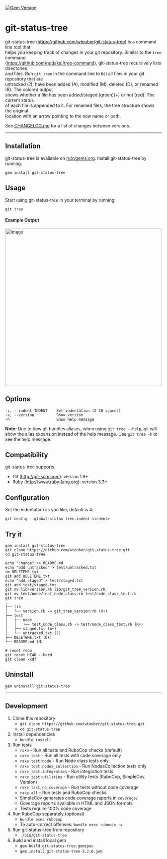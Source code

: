 [![Gem Version](https://badge.fury.io/rb/git-status-tree.svg)](https://badge.fury.io/rb/git-status-tree)

# git-status-tree

git-status-tree (https://github.com/wteuber/git-status-tree) is a command line tool that  
helps you keeping track of changes in your git repository. Similar to the `tree` command  
(https://github.com/nodakai/tree-command), git-status-tree recursively lists directories  
and files. Run `git tree` in the command line to list all files in your git repository that are  
untracked (?), have been added (A), modified (M), deleted (D), or renamed (R). The colored output  
shows whether a file has been added/staged (green)(+) or not (red). The current status  
of each file is appended to it. For renamed files, the tree structure shows the original  
location with an arrow pointing to the new name or path.

See [CHANGELOG.md](CHANGELOG.md) for a list of changes between versions.
___
## Installation
git-status-tree is available on [rubygems.org](https://rubygems.org/gems/git-status-tree).
Install git-status-tree by running:
```
gem install git-status-tree
```

## Usage
Start using git-status-tree in your terminal by running:
```
git tree
```
#### Example Output
<img width="504" alt="image" src="https://github.com/user-attachments/assets/f1f15556-bf95-4fe8-8231-a8858e80f20e" />

## Options
```
-i, --indent INDENT    Set indentation (2-10 spaces)
-v, --version          Show version
-h                     Show help message
```

**Note:** Due to how git handles aliases, when using `git tree --help`, git will show the alias expansion instead of the help message. Use `git tree -h` to see the help message.

## Compatibility
git-status-tree supports:
* Git (http://git-scm.com): version 1.8+
* Ruby (http://www.ruby-lang.org): version 3.3+

## Configuration
Set the indentation as you like, default is 4.
```
git config --global status-tree.indent <indent>
```

## Try it
```
gem install git-status-tree
git clone https://github.com/wteuber/git-status-tree.git
cd git-status-tree

echo "change" >> README.md
echo "add untracked" > test/untracked.txt
rm DELETEME.txt
git add DELETEME.txt
echo "add staged" > test/staged.txt
git add test/staged.txt
git mv lib/version.rb lib/git_tree_version.rb
git mv test/node/test_node_class.rb test/node_class_test.rb
git tree
.
├── lib
│   └── version.rb -> git_tree_version.rb (R+)
├── test
│   ├── node
│   │   └── test_node_class.rb -> test/node_class_test.rb (R+)
│   ├── staged.txt (A+)
│   └── untracked.txt (?)
├── DELETEME.txt (D+)
└── README.md (M)

# reset repo
git reset HEAD --hard
git clean -xdf
```

## Uninstall
```
gem uninstall git-status-tree
```
___
## Development

1. Clone this repository
   * `git clone https://github.com/wteuber/git-status-tree.git`
   * `cd git-status-tree`
2. Install dependencies
    * `bundle install`
3. Run tests
    * `rake` - Run all tests and RuboCop checks (default)
    * `rake test` - Run all tests with code coverage only
    * `rake test:node` - Run Node class tests only
    * `rake test:nodes_collection` - Run NodesCollection tests only
    * `rake test:integration` - Run integration tests
    * `rake test:utilities` - Run utility tests (RuboCop, SimpleCov, Version)
    * `rake test_no_coverage` - Run tests without code coverage
    * `rake all` - Run tests and RuboCop checks
    * SimpleCov generates code coverage reports in `coverage/`
    * Coverage reports available in HTML and JSON formats
    * Tests require 100% code coverage
4. Run RuboCop separately (optional)
    * `bundle exec rubocop`
    * To auto-correct offenses: `bundle exec rubocop -a`
5. Run git-status-tree from repository
    * `./bin/git-status-tree`
6. Build and install local gem
   * `gem build git-status-tree.gemspec`
   * `gem install git-status-tree-3.2.0.gem`
